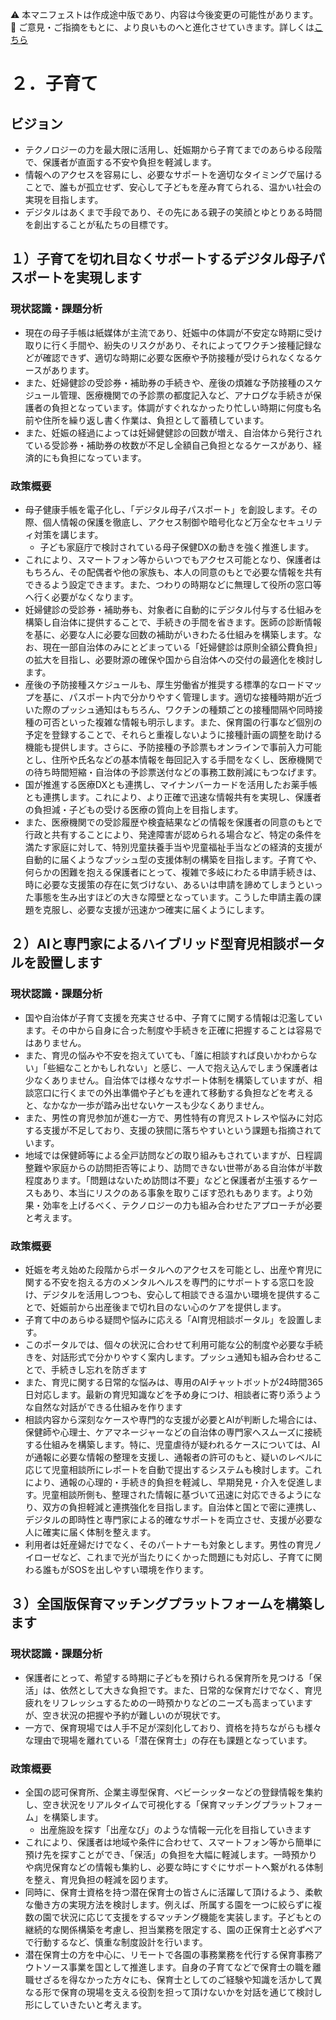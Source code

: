 ⚠️ 本マニフェストは作成途中版であり、内容は今後変更の可能性があります。  
💬 ご意見・ご指摘をもとに、より良いものへと進化させていきます。詳しくは[こちら](README.md#このマニフェスト自身もみんなの知恵を集めて改善していきます)

# ２．子育て

## ビジョン

* テクノロジーの力を最大限に活用し、妊娠期から子育てまでのあらゆる段階で、保護者が直面する不安や負担を軽減します。  
* 情報へのアクセスを容易にし、必要なサポートを適切なタイミングで届けることで、誰もが孤立せず、安心して子どもを産み育てられる、温かい社会の実現を目指します。  
* デジタルはあくまで手段であり、その先にある親子の笑顔とゆとりある時間を創出することが私たちの目標です。

## １）子育てを切れ目なくサポートするデジタル母子パスポートを実現します

### 現状認識・課題分析

* 現在の母子手帳は紙媒体が主流であり、妊娠中の体調が不安定な時期に受け取りに行く手間や、紛失のリスクがあり、それによってワクチン接種記録などが確認できず、適切な時期に必要な医療や予防接種が受けられなくなるケースがあります。  
* また、妊婦健診の受診券・補助券の手続きや、産後の煩雑な予防接種のスケジュール管理、医療機関での予診票の都度記入など、アナログな手続きが保護者の負担となっています。体調がすぐれなかったり忙しい時期に何度も名前や住所を繰り返し書く作業は、負担として蓄積しています。  
* また、妊娠の経過によっては妊婦健健診の回数が増え、自治体から発行されている受診券・補助券の枚数が不足し全額自己負担となるケースがあり、経済的にも負担になっています。

### 政策概要

* 母子健康手帳を電子化し、「デジタル母子パスポート」を創設します。その際、個人情報の保護を徹底し、アクセス制御や暗号化など万全なセキュリティ対策を講じます。  
  * 子ども家庭庁で検討されている母子保健DXの動きを強く推進します。  
* これにより、スマートフォン等からいつでもアクセス可能となり、保護者はもちろん、その配偶者や他の家族も、本人の同意のもとで必要な情報を共有できるよう設定できます。また、つわりの時期などに無理して役所の窓口等へ行く必要がなくなります。  
* 妊婦健診の受診券・補助券も、対象者に自動的にデジタル付与する仕組みを構築し自治体に提供することで、手続きの手間を省きます。医師の診断情報を基に、必要な人に必要な回数の補助がいきわたる仕組みを構築します。なお、現在一部自治体のみにとどまっている「妊婦健診は原則全額公費負担」の拡大を目指し、必要財源の確保や国から自治体への交付の最適化を検討します。  
* 産後の予防接種スケジュールも、厚生労働省が推奨する標準的なロードマップを基に、パスポート内で分かりやすく管理します。適切な接種時期が近づいた際のプッシュ通知はもちろん、ワクチンの種類ごとの接種間隔や同時接種の可否といった複雑な情報も明示します。また、保育園の行事など個別の予定を登録することで、それらと重複しないように接種計画の調整を助ける機能も提供します。さらに、予防接種の予診票もオンラインで事前入力可能とし、住所や氏名などの基本情報を毎回記入する手間をなくし、医療機関での待ち時間短縮・自治体の予診票送付などの事務工数削減にもつなげます。
* 国が推進する医療DXとも連携し、マイナンバーカードを活用したお薬手帳とも連携します。これにより、より正確で迅速な情報共有を実現し、保護者の負担減・子どもの受ける医療の質向上を目指します。
* また、医療機関での受診履歴や検査結果などの情報を保護者の同意のもとで行政と共有することにより、発達障害が認められる場合など、特定の条件を満たす家庭に対して、特別児童扶養手当や児童福祉手当などの経済的支援が自動的に届くようなプッシュ型の支援体制の構築を目指します。子育てや、何らかの困難を抱える保護者にとって、複雑で多岐にわたる申請手続きは、時に必要な支援策の存在に気づけない、あるいは申請を諦めてしまうといった事態を生み出すほどの大きな障壁となっています。こうした申請主義の課題を克服し、必要な支援が迅速かつ確実に届くようにします。

## ２）AIと専門家によるハイブリッド型育児相談ポータルを設置します

### 現状認識・課題分析

* 国や自治体が子育て支援を充実させる中、子育てに関する情報は氾濫しています。その中から自身に合った制度や手続きを正確に把握することは容易ではありません。  
* また、育児の悩みや不安を抱えていても、「誰に相談すれば良いかわからない」「些細なことかもしれない」と感じ、一人で抱え込んでしまう保護者は少なくありません。自治体では様々なサポート体制を構築していますが、相談窓口に行くまでの外出準備や子どもを連れて移動する負担などを考えると、なかなか一歩が踏み出せないケースも少なくありません。  
* また、男性の育児参加が進む一方で、男性特有の育児ストレスや悩みに対応する支援が不足しており、支援の狭間に落ちやすいという課題も指摘されています。  
* 地域では保健師等による全戸訪問などの取り組みもされていますが、日程調整難や家庭からの訪問拒否等により、訪問できない世帯がある自治体が半数程度あります。「問題はないため訪問は不要」などと保護者が主張するケースもあり、本当にリスクのある事象を取りこぼす恐れもあります。より効果・効率を上げるべく、テクノロジーの力も組み合わせたアプローチが必要と考えます。

### 政策概要

* 妊娠を考え始めた段階からポータルへのアクセスを可能とし、出産や育児に関する不安を抱える方のメンタルヘルスを専門的にサポートする窓口を設け、デジタルを活用しつつも、安心して相談できる温かい環境を提供することで、妊娠前から出産後まで切れ目のない心のケアを提供します。
* 子育て中のあらゆる疑問や悩みに応える「AI育児相談ポータル」を設置します。  
* このポータルでは、個々の状況に合わせて利用可能な公的制度や必要な手続きを、対話形式で分かりやすく案内します。プッシュ通知も組み合わせることで、手続きし忘れを防ぎます  
* また、育児に関する日常的な悩みは、専用のAIチャットボットが24時間365日対応します。最新の育児知識などを予め身につけ、相談者に寄り添うような自然な対話ができる仕組みを作ります  
* 相談内容から深刻なケースや専門的な支援が必要とAIが判断した場合には、保健師や心理士、ケアマネージャーなどの自治体の専門家へスムーズに接続する仕組みを構築します。特に、児童虐待が疑われるケースについては、AIが通報に必要な情報の整理を支援し、通報者の許可のもと、疑いのレベルに応じて児童相談所にレポートを自動で提出するシステムも検討します。これにより、通報の心理的・手続き的負担を軽減し、早期発見・介入を促進します。児童相談所側も、整理された情報に基づいて迅速に対応できるようになり、双方の負担軽減と連携強化を目指します。自治体と国とで密に連携し、デジタルの即時性と専門家による的確なサポートを両立させ、支援が必要な人に確実に届く体制を整えます。  
* 利用者は妊産婦だけでなく、そのパートナーも対象とします。男性の育児ノイローゼなど、これまで光が当たりにくかった問題にも対応し、子育てに関わる誰もがSOSを出しやすい環境を作ります。

## ３）全国版保育マッチングプラットフォームを構築します

### 現状認識・課題分析

* 保護者にとって、希望する時期に子どもを預けられる保育所を見つける「保活」は、依然として大きな負担です。また、日常的な保育だけでなく、育児疲れをリフレッシュするための一時預かりなどのニーズも高まっていますが、空き状況の把握や予約が難しいのが現状です。  
* 一方で、保育現場では人手不足が深刻化しており、資格を持ちながらも様々な理由で現場を離れている「潜在保育士」の存在も課題となっています。

### 政策概要

* 全国の認可保育所、企業主導型保育、ベビーシッターなどの登録情報を集約し、空き状況をリアルタイムで可視化する「保育マッチングプラットフォーム」を構築します。  
  * 出産施設を探す「出産なび」のような情報一元化を目指していきます  
* これにより、保護者は地域や条件に合わせて、スマートフォン等から簡単に預け先を探すことができ、「保活」の負担を大幅に軽減します。一時預かりや病児保育などの情報も集約し、必要な時にすぐにサポートへ繋がれる体制を整え、育児負担の軽減を図ります。  
* 同時に、保育士資格を持つ潜在保育士の皆さんに活躍して頂けるよう、柔軟な働き方の実現方法を検討します。例えば、所属する園を一つに絞らずに複数の園で状況に応じて支援をするマッチング機能を実装します。子どもとの継続的な関係構築を考慮し、担当業務を限定する、園の正保育士と必ずペアで行動するなど、慎重な制度設計を行います。  
* 潜在保育士の方を中心に、リモートで各園の事務業務を代行する保育事務アウトソース事業を国として推進します。自身の子育てなどで保育士の職を離職せざるを得なかった方々にも、保育士としてのご経験や知識を活かして異なる形で保育の現場を支える役割を担って頂けないかを対話を通じて検討し形にしていきたいと考えます。
